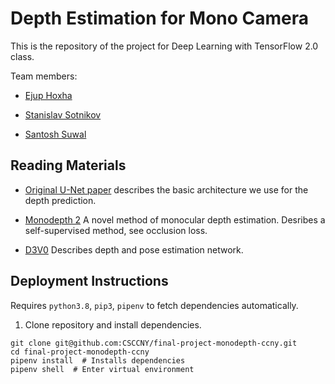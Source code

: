 # Depth Estimation for Mono Camera
This is the repository of the project for Deep Learning with TensorFlow 2.0 class.

Team members:

- [Ejup Hoxha](https://github.com/ehoxha91)

- [Stanislav Sotnikov](https://github.com/stansotn)

- [Santosh Suwal]( )


## Reading Materials ##

- [Original U-Net paper](https://arxiv.org/pdf/1505.04597.pdf) describes the basic architecture we use for 
  the depth prediction.
    
- [Monodepth 2](https://arxiv.org/pdf/1806.01260.pdf) A novel method of monocular depth estimation.
Desribes a self-supervised method, see occlusion loss.
  
- [D3V0](https://arxiv.org/pdf/2003.01060.pdf) Describes depth and pose estimation network.


## Deployment Instructions ##

Requires `python3.8`, `pip3`, `pipenv` to fetch dependencies automatically.

1. Clone repository and install dependencies.
```shell
git clone git@github.com:CSCCNY/final-project-monodepth-ccny.git
cd final-project-monodepth-ccny
pipenv install  # Installs dependencies
pipenv shell  # Enter virtual environment
```
